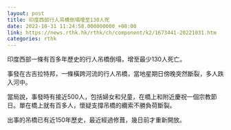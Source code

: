 ```yaml
---
layout: post
title: 印度西部行人吊橋倒塌增至130人死
date: 2022-10-31 11:24:58.000000000 +08:00
link: https://news.rthk.hk/rthk/ch/component/k2/1673441-20221031.htm
categories: rthk
---
```


印度西部一條有百多年歷史的行人吊橋倒塌，增至最少130人死亡。

事發在古吉拉特邦，一條橫跨河流的行人吊橋，當地星期日傍晚突然斷裂，多人跌入河中。

當局說，事發時有接近500人，包括婦女和兒童，在橋上和附近慶祝一個宗教節日。單在橋上就有百多人，懷疑支撐吊橋的纜索不勝負荷斷裂。

出事的吊橋已有近150年歷史，最近經過修葺，幾日前才重新開放。

